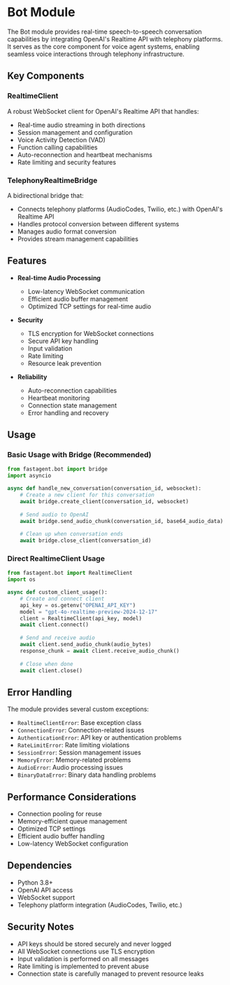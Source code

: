 # Bot Module

The Bot module provides real-time speech-to-speech conversation capabilities by integrating OpenAI's Realtime API with telephony platforms. It serves as the core component for voice agent systems, enabling seamless voice interactions through telephony infrastructure.

## Key Components

### RealtimeClient
A robust WebSocket client for OpenAI's Realtime API that handles:
- Real-time audio streaming in both directions
- Session management and configuration
- Voice Activity Detection (VAD)
- Function calling capabilities
- Auto-reconnection and heartbeat mechanisms
- Rate limiting and security features

### TelephonyRealtimeBridge
A bidirectional bridge that:
- Connects telephony platforms (AudioCodes, Twilio, etc.) with OpenAI's Realtime API
- Handles protocol conversion between different systems
- Manages audio format conversion
- Provides stream management capabilities

## Features

- **Real-time Audio Processing**
  - Low-latency WebSocket communication
  - Efficient audio buffer management
  - Optimized TCP settings for real-time audio

- **Security**
  - TLS encryption for WebSocket connections
  - Secure API key handling
  - Input validation
  - Rate limiting
  - Resource leak prevention

- **Reliability**
  - Auto-reconnection capabilities
  - Heartbeat monitoring
  - Connection state management
  - Error handling and recovery

## Usage

### Basic Usage with Bridge (Recommended)

```python
from fastagent.bot import bridge
import asyncio

async def handle_new_conversation(conversation_id, websocket):
    # Create a new client for this conversation
    await bridge.create_client(conversation_id, websocket)
    
    # Send audio to OpenAI
    await bridge.send_audio_chunk(conversation_id, base64_audio_data)
    
    # Clean up when conversation ends
    await bridge.close_client(conversation_id)
```

### Direct RealtimeClient Usage

```python
from fastagent.bot import RealtimeClient
import os

async def custom_client_usage():
    # Create and connect client
    api_key = os.getenv("OPENAI_API_KEY")
    model = "gpt-4o-realtime-preview-2024-12-17"
    client = RealtimeClient(api_key, model)
    await client.connect()
    
    # Send and receive audio
    await client.send_audio_chunk(audio_bytes)
    response_chunk = await client.receive_audio_chunk()
    
    # Close when done
    await client.close()
```

## Error Handling

The module provides several custom exceptions:
- `RealtimeClientError`: Base exception class
- `ConnectionError`: Connection-related issues
- `AuthenticationError`: API key or authentication problems
- `RateLimitError`: Rate limiting violations
- `SessionError`: Session management issues
- `MemoryError`: Memory-related problems
- `AudioError`: Audio processing issues
- `BinaryDataError`: Binary data handling problems

## Performance Considerations

- Connection pooling for reuse
- Memory-efficient queue management
- Optimized TCP settings
- Efficient audio buffer handling
- Low-latency WebSocket configuration

## Dependencies

- Python 3.8+
- OpenAI API access
- WebSocket support
- Telephony platform integration (AudioCodes, Twilio, etc.)

## Security Notes

- API keys should be stored securely and never logged
- All WebSocket connections use TLS encryption
- Input validation is performed on all messages
- Rate limiting is implemented to prevent abuse
- Connection state is carefully managed to prevent resource leaks 